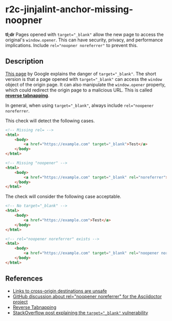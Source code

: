 # r2c-jinjalint-anchor-missing-noopner

**tl;dr** Pages opened with `target="_blank"` allow the new page to access the original's `window.opener`. This can have security, privacy, and performance implications. Include `rel="noopner noreferrer"` to prevent this.

## Description

[This page](https://developers.google.com/web/tools/lighthouse/audits/noopener) by Google explains the danger of `target="_blank"`. The short version is that a page opened with `target="_blank"` can access the `window` object of the origin page. It can also manipulate the `window.opener` property, which could redirect the origin page to a malicious URL. This is called [**reverse tabnapping**](https://owasp.org/www-community/attacks/Reverse_Tabnabbing).

In general, when using `target="_blank"`, always include `rel="noopener noreferrer`.

This check will detect the following cases.

```html
<!-- Missing rel= -->
<html>
    <body>
        <a href="https://example.com" target="_blank">Test</a>
    </body>
</html>

<!-- Missing "noopener" -->
<html>
    <body>
        <a href="https://example.com" target="_blank" rel="noreferrer">Test</a>
    </body>
</html>
```

The check will consider the following case acceptable.

```html
<!-- No target="_blank" -->
<html>
    <body>
        <a href="https://example.com">Test</a>
    </body>
</html>

<!-- rel="noopener noreferrer" exists -->
<html>
    <body>
        <a href="https://example.com" target="_blank" rel="noopener noreferrer">Test</a>
    </body>
</html>
```

## References

* [Links to cross-origin destinations are unsafe](https://developers.google.com/web/tools/lighthouse/audits/noopener)
* [GitHub discussion about rel="noopener noreferrer" for the Asciidoctor project](https://github.com/asciidoctor/asciidoctor/issues/2071)
* [Reverse Tabnapping](https://owasp.org/www-community/attacks/Reverse_Tabnabbing)
* [StackOverflow post explaining the `target="_blank"` vulnerability](https://stackoverflow.com/questions/50709625/link-with-target-blank-and-rel-noopener-noreferrer-still-vulnerable)